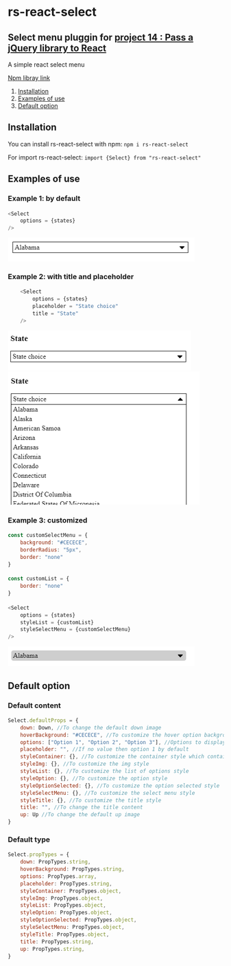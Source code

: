 # rs-react-select

## Select menu pluggin for [project 14 : Pass a jQuery library to React](https://github.com/remisany/RemiSany_14_08092021)

A simple react select menu

[Npm libray link](https://www.npmjs.com/package/rs-react-select)

1. [Installation](#Installation)
2. [Examples of use](#Example)
3. [Default option](#Default)

<div id='Installation'>

## Installation

You can install rs-react-select with npm:
`npm i rs-react-select`

For import rs-react-select:
`import {Select} from "rs-react-select"`

<div id='Example'>

## Examples of use

### Example 1: by default

```js
<Select
    options = {states}
/>
```

![Alt text](/examples/By_default.PNG)

### Example 2: with title and placeholder

```js
    <Select
        options = {states}
        placeholder = "State choice"
        title = "State"
    />
```

![Alt text](/examples/Title_Placeholder_Close.PNG)
![Alt text](/examples/Title_Placeholder_Open.PNG) 

### Example 3: customized

```js
const customSelectMenu = {
    background: "#CECECE",
    borderRadius: "5px",
    border: "none"
}
    
const customList = {
    border: "none"
}

<Select
    options = {states}
    styleList = {customList}
    styleSelectMenu = {customSelectMenu}
/>
```

![Alt text](/examples/Customized.PNG) 

<div id='Default'>

## Default option

### Default content

```js
Select.defaultProps = {
    down: Down, //To change the default down image
    hoverBackground: "#CECECE", //To customize the hover option background style
    options: ["Option 1", "Option 2", "Option 3"], //Options to display
    placeholder: "", //If no value then option 1 by default
    styleContainer: {}, //To customize the container style which contains all the select menu 
    styleImg: {}, //To customize the img style
    styleList: {}, //To customize the list of options style
    styleOption: {}, //To customize the option style
    styleOptionSelected: {}, //To customize the option selected style
    styleSelectMenu: {}, //To customize the select menu style
    styleTitle: {}, //To customize the title style
    title: "", //To change the title content
    up: Up //To change the default up image
}
```

### Default type

```js
Select.propTypes = {
    down: PropTypes.string,
    hoverBackground: PropTypes.string,
    options: PropTypes.array,
    placeholder: PropTypes.string,
    styleContainer: PropTypes.object,
    styleImg: PropTypes.object,
    styleList: PropTypes.object,
    styleOption: PropTypes.object,
    styleOptionSelected: PropTypes.object,
    styleSelectMenu: PropTypes.object,
    styleTitle: PropTypes.object,
    title: PropTypes.string,
    up: PropTypes.string,
}
```